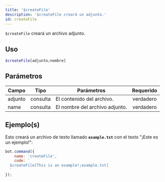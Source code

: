 ```yaml
---
title: '$createFile'
description: '$createFile creará un adjunto.'
id: createFile
---
```


`$createFile` creará un archivo adjunto.

## Uso

```php
$createFile[adjunto;nombre]
```

## Parámetros

| Campo   | Tipo     | Parámetros                     | Requerido |
| ------- | -------- | ------------------------------ |:---------:|
| adjunto | consulta | El contenido del archivo.      | verdadero |
| name    | consulta | El nombre del archivo adjunto. | verdadero |

## Ejemplo(s)

Esto creará un archivo de texto llamado **`example.txt`** con el texto "¡Este es un ejemplo!":

```javascript
bot.command({
    name: 'createFile',
    code: `
  $createFile[This is an example!;example.txt]
  `
});
```
